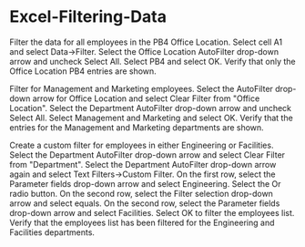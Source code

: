 # Excel-Filtering-Data
Filter the data for all employees in the PB4 Office Location.
    Select cell A1 and select Data→Filter.
    Select the Office Location AutoFilter drop-down arrow and uncheck Select All.
    Select PB4 and select OK.
    Verify that only the Office Location PB4 entries are shown.

Filter for Management and Marketing employees.
    Select the AutoFilter drop-down arrow for Office Location and select Clear Filter from "Office Location".
    Select the Department AutoFilter drop-down arrow and uncheck Select All.
    Select Management and Marketing and select OK.
    Verify that the entries for the Management and Marketing departments are shown.
    
Create a custom filter for employees in either Engineering or Facilities.
    Select the Department AutoFilter drop-down arrow and select Clear Filter from "Department".
    Select the Department AutoFilter drop-down arrow again and select Text Filters→Custom Filter.
    On the first row, select the Parameter fields drop-down arrow and select Engineering.
    Select the Or radio button.
    On the second row, select the Filter selection drop-down arrow and select equals.
    On the second row, select the Parameter fields drop-down arrow and select Facilities.
    Select OK to filter the employees list.
    Verify that the employees list has been filtered for the Engineering and Facilities departments.
